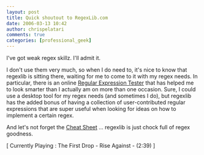 ```yaml
---
layout: post
title: Quick shoutout to RegexLib.com
date: 2006-03-13 10:42
author: chrispelatari
comments: true
categories: [professional_geek]
---
```


<p>I've got weak regex skillz. I'll admit it. </p>
<p>I don't use them very much, so when I do need to, it's nice to know that 
regexlib is sitting there, waiting for me to come to it with my regex needs. In 
particular, there is an online <a href="http://regexlib.com/RETester.aspx">Regular Expression Tester</a> that 
has helped me to look smarter than I actually am on more than one occasion. 
Sure, I could use a desktop tool for my regex needs (and sometimes I do), but 
regexlib has the added bonus of having a collection of user-contributed regular 
expressions that are super useful when looking for ideas on how to implement a 
certain regex. </p>
<p>And let's not forget the <a href="http://regexlib.com/CheatSheet.aspx">Cheat 
Sheet</a> ... regexlib is just chock full of regex goodness.</p>
<p class="media">[ Currently Playing : The First Drop - Rise Against - (2:39) 
]</p>
